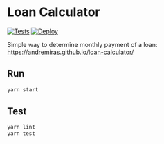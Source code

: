 # Loan Calculator

[![Tests](https://github.com/AndreMiras/loan-calculator/workflows/Tests/badge.svg?branch=develop)](https://github.com/AndreMiras/loan-calculator/actions?query=workflow%3ATests)
[![Deploy](https://github.com/AndreMiras/loan-calculator/workflows/Deploy/badge.svg?branch=develop)](https://github.com/AndreMiras/loan-calculator/actions?query=workflow%3ADeploy)

Simple way to determine monthly payment of a loan:
<https://andremiras.github.io/loan-calculator/>


## Run
```sh
yarn start
```

## Test
```sh
yarn lint
yarn test
```
